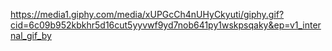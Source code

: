 https://media1.giphy.com/media/xUPGcCh4nUHyCkyuti/giphy.gif?cid=6c09b952kbkhr5d16cut5yyvwf9yd7nob641py1wskpsqaky&ep=v1_internal_gif_by
